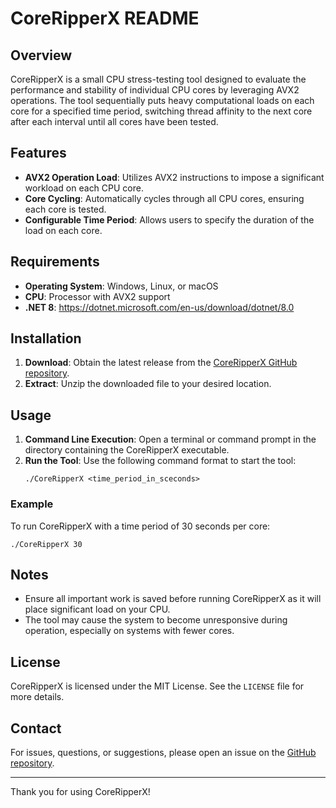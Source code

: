 # CoreRipperX README

## Overview
CoreRipperX is a small CPU stress-testing tool designed to evaluate the performance and stability of individual CPU cores by leveraging AVX2 operations. The tool sequentially puts heavy computational loads on each core for a specified time period, switching thread affinity to the next core after each interval until all cores have been tested.

## Features
- **AVX2 Operation Load**: Utilizes AVX2 instructions to impose a significant workload on each CPU core.
- **Core Cycling**: Automatically cycles through all CPU cores, ensuring each core is tested.
- **Configurable Time Period**: Allows users to specify the duration of the load on each core.

## Requirements
- **Operating System**: Windows, Linux, or macOS
- **CPU**: Processor with AVX2 support
- **.NET 8**: https://dotnet.microsoft.com/en-us/download/dotnet/8.0

## Installation
1. **Download**: Obtain the latest release from the [CoreRipperX GitHub repository](https://github.com/your-repo/CoreRipperX/releases).
2. **Extract**: Unzip the downloaded file to your desired location.

## Usage
1. **Command Line Execution**: Open a terminal or command prompt in the directory containing the CoreRipperX executable.
2. **Run the Tool**: Use the following command format to start the tool:
    ```
    ./CoreRipperX <time_period_in_sceconds>
    ```

### Example
To run CoreRipperX with a time period of 30 seconds per core:
```
./CoreRipperX 30
```

## Notes
- Ensure all important work is saved before running CoreRipperX as it will place significant load on your CPU.
- The tool may cause the system to become unresponsive during operation, especially on systems with fewer cores.

## License
CoreRipperX is licensed under the MIT License. See the `LICENSE` file for more details.

## Contact
For issues, questions, or suggestions, please open an issue on the [GitHub repository](https://github.com/your-repo/CoreRipperX/issues).

---

Thank you for using CoreRipperX!
